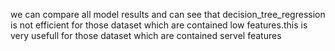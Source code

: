 we can compare all model results and can see that decision_tree_regression is not efficient for those dataset which are contained low features.this is very usefull for those dataset which are contained servel features
